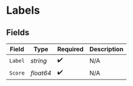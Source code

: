 # Labels


## Fields

| Field              | Type               | Required           | Description        |
| ------------------ | ------------------ | ------------------ | ------------------ |
| `Label`            | *string*           | :heavy_check_mark: | N/A                |
| `Score`            | *float64*          | :heavy_check_mark: | N/A                |